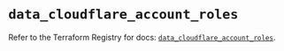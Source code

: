 # `data_cloudflare_account_roles`

Refer to the Terraform Registry for docs: [`data_cloudflare_account_roles`](https://registry.terraform.io/providers/cloudflare/cloudflare/4.26.0/docs/data-sources/account_roles).
